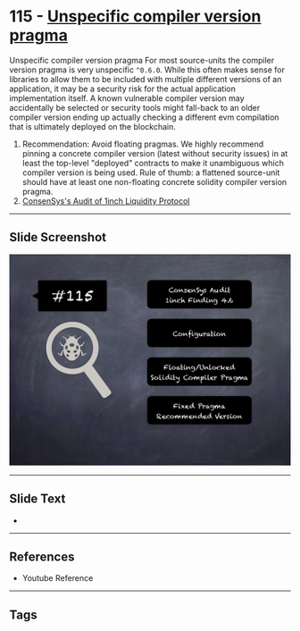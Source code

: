
# 115 - [Unspecific compiler version pragma](./Unspecific%20compiler%20version%20pragma.md)

Unspecific compiler version pragma For most source-units the compiler version pragma is very unspecific `^0.6.0`. While this often makes sense for libraries to allow them to be included with multiple different versions of an application, it may be a security risk for the actual application implementation itself. A known vulnerable compiler version may accidentally be selected or security tools might fall-back to an older compiler version ending up actually checking a different evm compilation that is ultimately deployed on the blockchain.


1. Recommendation: Avoid floating pragmas. We highly recommend pinning a concrete compiler version (latest without security issues) in at least the top-level "deployed" contracts to make it unambiguous which compiler version is being used. Rule of thumb: a flattened source-unit should have at least one non-floating concrete solidity compiler version pragma.
2. [ConsenSys's Audit of 1inch Liquidity Protocol](https://consensys.net/diligence/audits/2020/12/1inch-liquidity-protocol/#unspecific-compiler-version-pragma)


___
## Slide Screenshot
![115.png](../../images/8.%20Audit%20Findings%20201/115.png)
___
## Slide Text
- 
___
## References
- Youtube Reference
___
## Tags
